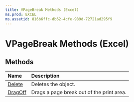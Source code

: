 ```yaml
---
title: VPageBreak Methods (Excel)
ms.prod: EXCEL
ms.assetid: 816b6ffc-db62-4cfe-989d-72721ad295f9
---
```



# VPageBreak Methods (Excel)

## Methods



|**Name**|**Description**|
|:-----|:-----|
|[Delete](vpagebreak-delete-method-excel.md)|Deletes the object.|
|[DragOff](vpagebreak-dragoff-method-excel.md)|Drags a page break out of the print area.|

